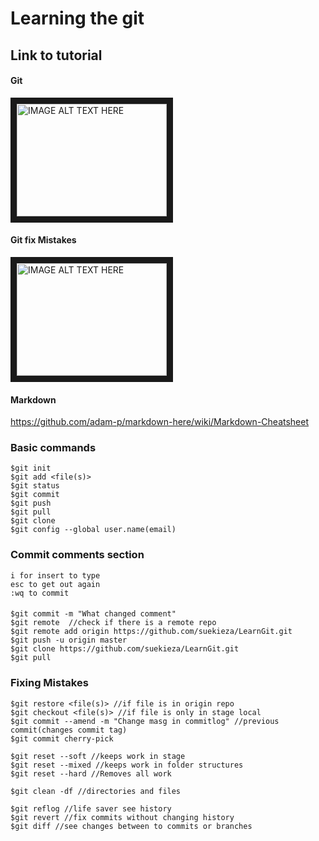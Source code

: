 # Learning the git

## Link to tutorial
#### Git
<a href="https://www.youtube.com/watch?v=SWYqp7iY_Tc" target="_blank"><img src="https://www.youtube.com/watch?v=SWYqp7iY_Tc" 
alt="IMAGE ALT TEXT HERE" width="240" height="180" border="10" /></a>

#### Git fix Mistakes
<a href="https://www.youtube.com/watch?v=FdZecVxzJbk" target="_blank"><img src="https://www.youtube.com/watch?v=FdZecVxzJbk" 
alt="IMAGE ALT TEXT HERE" width="240" height="180" border="10" /></a>

#### Markdown
https://github.com/adam-p/markdown-here/wiki/Markdown-Cheatsheet

### Basic commands
```
$git init
$git add <file(s)>
$git status
$git commit
$git push
$git pull
$git clone
$git config --global user.name(email)
```

### Commit comments section
```
i for insert to type
esc to get out again
:wq to commit
```
####
```
$git commit -m "What changed comment"
$git remote  //check if there is a remote repo
$git remote add origin https://github.com/suekieza/LearnGit.git
$git push -u origin master
$git clone https://github.com/suekieza/LearnGit.git
$git pull
```
### Fixing Mistakes

```
$git restore <file(s)> //if file is in origin repo
$git checkout <file(s)> //if file is only in stage local
$git commit --amend -m "Change masg in commitlog" //previous commit(changes commit tag)
$git commit cherry-pick

$git reset --soft //keeps work in stage
$git reset --mixed //keeps work in folder structures
$git reset --hard //Removes all work

$git clean -df //directories and files

$git reflog //life saver see history
$git revert //fix commits without changing history
$git diff //see changes between to commits or branches
```
